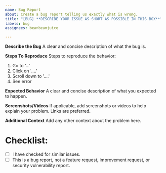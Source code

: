 ```yaml
---
name: Bug Report
about: Create a bug report telling us exactly what is wrong.
title: "[BUG] **DESCRIBE YOUR ISSUE AS SHORT AS POSSIBLE IN THIS BOX**"
labels: bug
assignees: beanbeanjuice

---
```


**__Describe the Bug__**
A clear and concise description of what the bug is.

**__Steps To Reproduce__**
Steps to reproduce the behavior:
1. Go to '...'
2. Click on '....'
3. Scroll down to '....'
4. See error

**__Expected Behavior__**
A clear and concise description of what you expected to happen.

**__Screenshots/Videos__**
If applicable, add screenshots or videos to help explain your problem. Links are preferred.

**__Additional Context__**
Add any other context about the problem here.

# Checklist:

- [ ] I have checked for similar issues.
- [ ] This is a bug report, not a feature request, improvement request, or security vulnerability report.